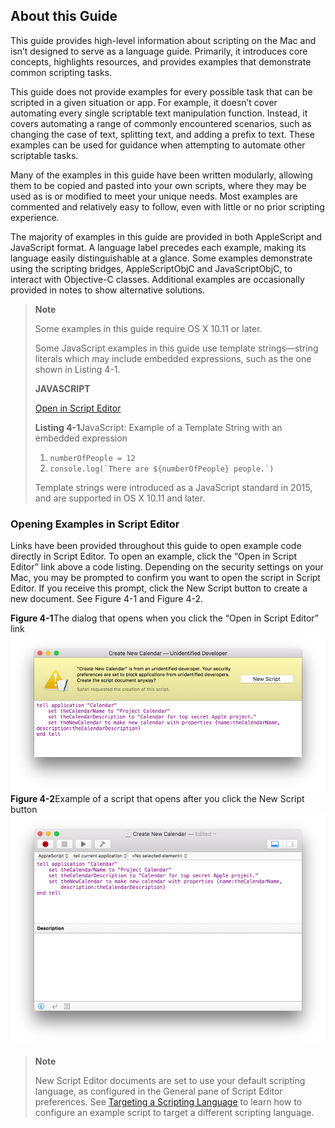 <a id="//apple_ref/doc/uid/TP40016239-CH71"></a><a id="//apple_ref/doc/uid/TP40016239-CH71-SW1"></a>

## About this Guide

This guide provides high-level information about scripting on the Mac and isn’t designed to serve as a language guide. Primarily, it introduces core concepts, highlights resources, and provides examples that demonstrate common scripting tasks.

This guide does not provide examples for every possible task that can be scripted in a given situation or app. For example, it doesn’t cover automating every single scriptable text manipulation function. Instead, it covers automating a range of commonly encountered scenarios, such as changing the case of text, splitting text, and adding a prefix to text. These examples can be used for guidance when attempting to automate other scriptable tasks.

Many of the examples in this guide have been written modularly, allowing them to be copied and pasted into your own scripts, where they may be used as is or modified to meet your unique needs. Most examples are commented and relatively easy to follow, even with little or no prior scripting experience.

The majority of examples in this guide are provided in both AppleScript and JavaScript format. A language label precedes each example, making its language easily distinguishable at a glance. Some examples demonstrate using the scripting bridges, AppleScriptObjC and JavaScriptObjC, to interact with Objective-C classes. Additional examples are occasionally provided in notes to show alternative solutions.

> **Note**
>
>
> Some examples in this guide require OS X 10.11 or later.
>
> Some JavaScript examples in this guide use template strings—string literals which may include embedded expressions, such as the one shown in Listing 4-1.
>
> **JAVASCRIPT**
>
> [Open in Script Editor](applescript://com.apple.scripteditor?action=new&script=numberOfPeople%20%3D%2012%0Aconsole.log%28%60There%20are%20%24%7BnumberOfPeople%7D%20people.%60%29)
>
> <a id="//apple_ref/doc/uid/TP40016239-CH71-SW3"></a>
> **Listing 4-1**JavaScript: Example of a Template String with an embedded expression
>
> 1. `numberOfPeople = 12`
> 2. `` console.log(`There are ${numberOfPeople} people.`) ``
>
> Template strings were introduced as a JavaScript standard in 2015, and are supported in OS X 10.11 and later.

<a id="//apple_ref/doc/uid/TP40016239-CH71-SW4"></a>

### Opening Examples in Script Editor

Links have been provided throughout this guide to open example code directly in Script Editor. To open an example, click the “Open in Script Editor” link above a code listing. Depending on the security settings on your Mac, you may be prompted to confirm you want to open the script in Script Editor. If you receive this prompt, click the New Script button to create a new document. See Figure 4-1 and Figure 4-2.

<a id="//apple_ref/doc/uid/TP40016239-CH71-SW5"></a>
**Figure 4-1**The dialog that opens when you click the “Open in Script Editor” link
![image: ../Art/scripteditor_openscript_alert_2x.png](Art/scripteditor_openscript_alert_2x.png)
<a id="//apple_ref/doc/uid/TP40016239-CH71-SW6"></a>
**Figure 4-2**Example of a script that opens after you click the New Script button
![image: ../Art/scripteditor_openedscript_2x.png](Art/scripteditor_openedscript_2x.png)
> **Note**
>
>
> New Script Editor documents are set to use your default scripting language, as configured in the General pane of Script Editor preferences. See [Targeting a Scripting Language](GettoKnowScriptEditor.md#//apple_ref/doc/uid/TP40016239-CH5-SW4) to learn how to configure an example script to target a different scripting language.
